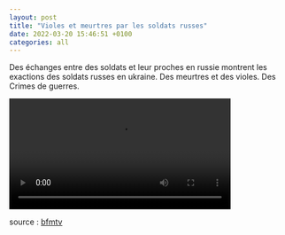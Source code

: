 ```yaml
---
layout: post
title: "Violes et meurtres par les soldats russes"
date: 2022-03-20 15:46:51 +0100
categories: all
---
```

Des échanges entre des soldats et leur proches en russie montrent les exactions des soldats russes en ukraine. Des meurtres et des violes. Des Crimes de guerres.

<video controls width="400">
    <source src="{{ site.baseurl }}/assets/videos/13.webm" type="video/webm">
    <source src="{{ site.baseurl }}/assets/videos/13.mp4" type="video/mp4">
    Désolé, votre navigateur ne prend pas en charge les vidéos intégrées.
</video>


source : <a href="https://www.bfmtv.com/international/asie/russie/guerre-en-ukraine-des-echanges-accablants-entre-des-soldats-russes-et-leurs-proches_VN-202203190221.html">bfmtv</a>

